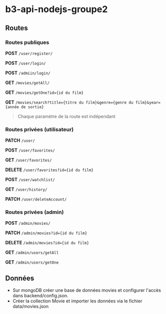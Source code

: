 # b3-api-nodejs-groupe2

## Routes
### Routes publiques

**POST** `/user/register/`

**POST** `/user/login/`

**POST** `/admiin/login/`

**GET** `/movies/getAll/`

**GET** `/movies/getOne?id={id du film}`

**GET** `/movies/search?title={titre du film}&genre={genre du film}&year={année de sortie}`

> Chaque paramètre de la route est indépendant

### Routes privées (utilisateur)

**PATCH** `/user/`

**POST** `/user/favorites/`

**GET** `/user/favorites/`

**DELETE** `/user/favorites?id={id du film}`

**POST** `/user/watchlist/`

**GET** `/user/history/`

**PATCH** `/user/deleteAccount/`

### Routes privées (admin)

**POST** `/admin/movies/`

**PATCH** `/admin/movies?id={id du film}`

**DELETE** `/admin/movies?id={id du film}`

**GET** `/admin/users/getAll`

**GET** `/admin/users/getOne`

## Données

- Sur mongoDB créer une base de données movies et configurer l'accès dans backend/config.json.
- Créer la collection Movie et importer les données via le fichier data/movies.json